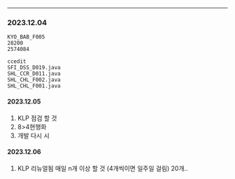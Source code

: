 
---

### 2023.12.04

	KYO_BAB_F005
	28200
	2574084

	ccedit
	SFI_DSS_D019.java 
	SHL_CCR_D011.java
	SHL_CHL_F002.java
	SHL_CHL_F001.java

#### 2023.12.05
1. KLP 점검 할 것
2. 8>4현행화
3. 개발 다시 시

#### 2023.12.06
1. KLP 리뉴얼됨 매일 n개 이상 할 것 (4개씩이면 일주일 걸림) 20개..